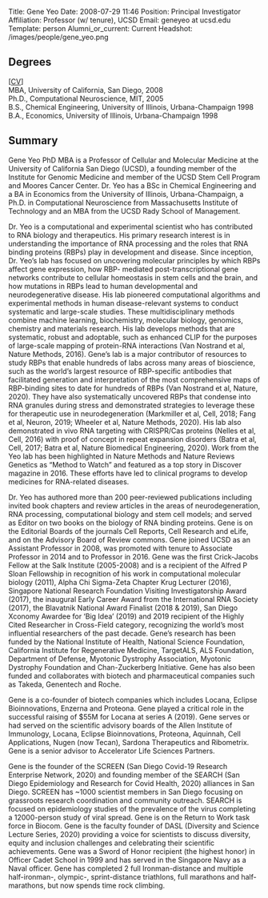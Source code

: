 Title: Gene Yeo
Date: 2008-07-29 11:46
Position: Principal Investigator
Affiliation: Professor (w/ tenure), UCSD
Email: geneyeo at ucsd.edu
Template: person
Alumni_or_current: Current
Headshot: /images/people/gene_yeo.png

<!-- Status: draft -->

## Degrees
[[CV](/papers/2020/YeoCV_ucsdAug_2020_withBlurb.pdf)] <br>
MBA, University of California, San Diego, 2008<br>
Ph.D., Computational Neuroscience, MIT, 2005<br>
B.S., Chemical Engineering, University of Illinois, Urbana-Champaign 1998<br>
B.A., Economics, University of Illinois, Urbana-Champaign 1998<br>

## Summary

Gene Yeo PhD MBA is a Professor of Cellular and Molecular Medicine at the University of California San Diego (UCSD), a founding member of the Institute for Genomic Medicine and member of the UCSD Stem Cell Program and Moores Cancer Center. Dr. Yeo has a BSc in Chemical Engineering and a BA in Economics from the University of Illinois, Urbana-Champaign, a Ph.D. in Computational Neuroscience from Massachusetts Institute of Technology and an MBA from the UCSD Rady School of Management.<br>

Dr. Yeo is a computational and experimental scientist who has contributed to RNA biology and therapeutics. His primary research interest is in understanding the importance of RNA processing and the roles that RNA binding proteins (RBPs) play in development and disease. Since inception, Dr. Yeo’s lab has focused on uncovering molecular principles by which RBPs affect gene expression, how RBP- mediated post-transcriptional gene networks contribute to cellular homeostasis in stem cells and the brain, and how mutations in RBPs lead to human developmental and neurodegenerative disease. His lab pioneered computational algorithms and experimental methods in human disease-relevant systems to conduct systematic and large-scale studies. These multidisciplinary methods combine machine learning, biochemistry, molecular biology, genomics, chemistry and materials research. His lab develops methods that are systematic, robust and adoptable, such as enhanced CLIP for the purposes of large-scale mapping of protein-RNA interactions (Van Nostrand et al, Nature Methods, 2016). Gene’s lab is a major contributor of resources to study RBPs that enable hundreds of labs across many areas of bioscience, such as the world’s largest resource of RBP-specific antibodies that facilitated generation and interpretation of the most comprehensive maps of RBP-binding sites to date for hundreds of RBPs (Van Nostrand et al, Nature, 2020). They have also systematically uncovered RBPs that condense into RNA granules during stress and demonstrated strategies to leverage these for therapeutic use in neurodegeneration (Markmiller et al, Cell, 2018; Fang et al, Neuron, 2019; Wheeler et al, Nature Methods, 2020). His lab also demonstrated in vivo RNA targeting with CRISPR/Cas proteins (Nelles et al, Cell, 2016) with proof of concept in repeat expansion disorders (Batra et al, Cell, 2017; Batra et al, Nature Biomedical Engineering, 2020). Work from the Yeo lab has been highlighted in Nature Methods and Nature Reviews Genetics as “Method to Watch” and featured as a top story in Discover magazine in 2016. These efforts have led to clinical programs to develop medicines for RNA-related diseases.<br>

Dr. Yeo has authored more than 200 peer-reviewed publications including invited book chapters and review articles in the areas of neurodegeneration, RNA processing, computational biology and stem cell models; and served as Editor on two books on the biology of RNA binding proteins. Gene is on the Editorial Boards of the journals Cell Reports, Cell Research and eLife, and on the Advisory Board of Review commons. Gene joined UCSD as an Assistant Professor in 2008, was promoted with tenure to Associate Professor in 2014 and to Professor in 2016. Gene was the first Crick-Jacobs Fellow at the Salk Institute (2005-2008) and is a recipient of the Alfred P Sloan Fellowship in recognition of his work in computational molecular biology (2011), Alpha Chi Sigma-Zeta Chapter Krug Lecturer (2016), Singapore National Research Foundation Visiting Investigatorship Award (2017), the inaugural Early Career Award from the International RNA Society (2017), the Blavatnik National Award Finalist (2018 & 2019), San Diego Xconomy Awardee for ‘Big Idea’ (2019) and 2019 recipient of the Highly Cited Researcher in Cross-Field category, recognizing the world’s most influential researchers of the past decade. Gene’s research has been funded by the National Institute of Health, National Science Foundation, California Institute for Regenerative Medicine, TargetALS, ALS Foundation, Department of Defense, Myotonic Dystrophy Association, Myotonic Dystrophy Foundation and Chan-Zuckerberg Initiative. Gene has also been funded and collaborates with biotech and pharmaceutical companies such as Takeda, Genentech and Roche.<br>

Gene is a co-founder of biotech companies which includes Locana, Eclipse Bioinnovations, Enzerna and Proteona. Gene played a critical role in the successful raising of $55M for Locana at series A (2019). Gene serves or had served on the scientific advisory boards of the Allen Institute of Immunology, Locana, Eclipse Bioinnovations, Proteona, Aquinnah, Cell Applications, Nugen (now Tecan), Sardona Therapeutics and Ribometrix. Gene is a senior advisor to Accelerator Life Sciences Partners.<br>

Gene is the founder of the SCREEN (San Diego Covid-19 Research Enterprise Network, 2020) and founding member of the SEARCH (San Diego Epidemiology and Research for Covid Health, 2020) alliances in San Diego. SCREEN has ~1000 scientist members in San Diego focusing on grassroots research coordination and community outreach. SEARCH is focused on epidemiology studies of the prevalence of the virus completing a 12000-person study of viral spread. Gene is on the Return to Work task force in Biocom. Gene is the faculty founder of DASL (Diversity and Science Lecture Series, 2020) providing a voice for scientists to discuss diversity, equity and inclusion challenges and celebrating their scientific achievements. Gene was a Sword of Honor recipient (the highest honor) in Officer Cadet School in 1999 and has served in the Singapore Navy as a Naval officer. Gene has completed 2 full Ironman-distance and multiple half-ironman-, olympic-, sprint-distance triathlons, full marathons and half-marathons, but now spends time rock climbing.
